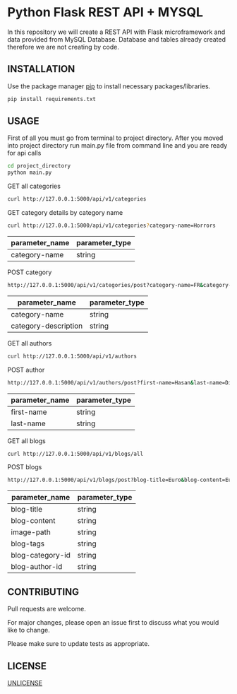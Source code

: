 # Python Flask REST API + MYSQL

In this repository we will create a REST API with Flask microframework and data provided from MySQL Database.
Database and tables already created therefore we are not creating by code.

## INSTALLATION

Use the package manager [pip](https://pip.pypa.io/en/stable/) to install necessary packages/libraries.

```bash
pip install requirements.txt
```

## USAGE
First of all you must go from terminal to project directory. After you moved into project directory run main.py file from command line and you are ready for api calls
```bash
cd project_directory 
python main.py
```

GET all categories 
```bash
curl http://127.0.0.1:5000/api/v1/categories
```
GET category details by category name
```bash
curl http://127.0.0.1:5000/api/v1/categories?category-name=Horrors
```
parameter_name | parameter_type 
--- | --- | 
category-name | string

POST category
```bash
http://127.0.0.1:5000/api/v1/categories/post?category-name=FR&category-description=FR
```
parameter_name | parameter_type 
--- | --- | 
category-name | string 
category-description | string

GET all authors
```bash
curl http://127.0.0.1:5000/api/v1/authors
```

POST author
```bash
http://127.0.0.1:5000/api/v1/authors/post?first-name=Hasan&last-name=Digital
```
parameter_name | parameter_type 
--- | --- | 
first-name | string 
last-name | string

GET all blogs 
```bash
curl http://127.0.0.1:5000/api/v1/blogs/all
```
POST blogs
```bash
http://127.0.0.1:5000/api/v1/blogs/post?blog-title=Euro&blog-content=Euro&image-path=yuru.com&blog-tags=ekonomi&blog-category-id=1&blog-author-id=1
```
parameter_name | parameter_type 
--- | --- | 
blog-title | string 
blog-content | string
image-path | string 
blog-tags | string
blog-category-id | string 
blog-author-id | string

## CONTRIBUTING
Pull requests are welcome. 

For major changes, please open an issue first to discuss what you would like to change.

Please make sure to update tests as appropriate.

## LICENSE
[UNLICENSE](https://choosealicense.com/licenses/unlicense/)